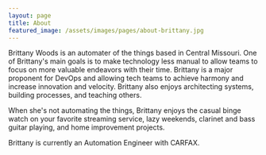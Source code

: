 ```yaml
---
layout: page
title: About
featured_image: /assets/images/pages/about-brittany.jpg
---
```


Brittany Woods is an automater of the things based in Central Missouri. One of Brittany's main goals is to make technology less manual to allow teams to focus on more valuable endeavors with their time. Brittany is a major proponent for DevOps and allowing tech teams to achieve harmony and increase innovation and velocity. Brittany also enjoys architecting systems, building processes, and teaching others.

When she's not automating the things, Brittany enjoys the casual binge watch on your favorite streaming service, lazy weekends, clarinet and bass guitar playing, and home improvement projects.

Brittany is currently an Automation Engineer with CARFAX.

